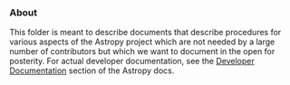 ### About

This folder is meant to describe documents that describe procedures for various
aspects of the Astropy project which are not needed by a large number of
contributors but which we want to document in the open for posterity. For actual
developer documentation, see the
[Developer Documentation](http://docs.astropy.org/en/stable/#developer-documentation)
section of the Astropy docs.
